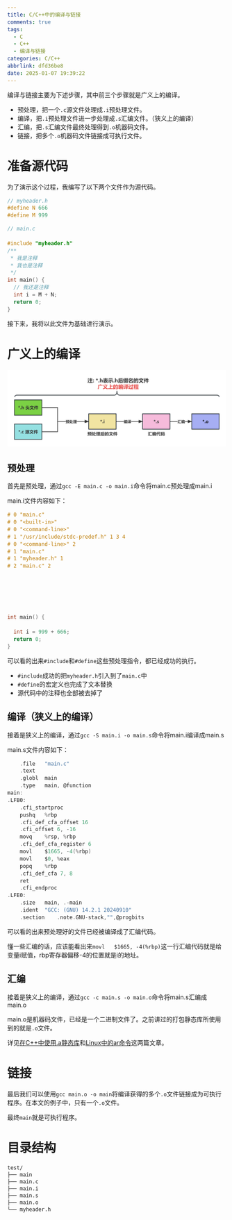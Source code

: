 ```yaml
---
title: C/C++中的编译与链接
comments: true
tags:
  - C
  - C++
  - 编译与链接
categories: C/C++
abbrlink: dfd36be8
date: 2025-01-07 19:39:22
---
```


编译与链接主要为下述步骤，其中前三个步骤就是广义上的编译。

- 预处理，把一个```.c```源文件处理成```.i```预处理文件。
- 编译，把```.i```预处理文件进一步处理成```.s```汇编文件。（狭义上的编译）
- 汇编，把```.s```汇编文件最终处理得到```.o```机器码文件。
- 链接，把多个```.o```机器码文件链接成可执行文件。

<!--more-->


# 准备源代码

为了演示这个过程，我编写了以下两个文件作为源代码。

```h
// myheader.h
#define N 666
#define M 999
```

```c
// main.c

#include "myheader.h"
/**
 * 我是注释
 * 我也是注释
 */
int main() {
  // 我还是注释
  int i = M + N;
  return 0;
}
```

接下来，我将以此文件为基础进行演示。

# 广义上的编译

![广义上的编译过程](../assets/202501070001.png "广义上的编译过程")

## 预处理

首先是预处理，通过```gcc -E main.c -o main.i```命令将main.c预处理成main.i

main.i文件内容如下：

```c
# 0 "main.c"
# 0 "<built-in>"
# 0 "<command-line>"
# 1 "/usr/include/stdc-predef.h" 1 3 4
# 0 "<command-line>" 2
# 1 "main.c"
# 1 "myheader.h" 1
# 2 "main.c" 2






int main() {

  int i = 999 + 666;
  return 0;
}
```

可以看的出来```#include```和```#define```这些预处理指令，都已经成功的执行。

- ```#include```成功的把```myheader.h```引入到了```main.c```中
- ```#define```的宏定义也完成了文本替换
- 源代码中的注释也全部被去掉了


## 编译（狭义上的编译）


接着是狭义上的编译，通过```gcc -S main.i -o main.s```命令将main.i编译成main.s

main.s文件内容如下：

```c
	.file	"main.c"
	.text
	.globl	main
	.type	main, @function
main:
.LFB0:
	.cfi_startproc
	pushq	%rbp
	.cfi_def_cfa_offset 16
	.cfi_offset 6, -16
	movq	%rsp, %rbp
	.cfi_def_cfa_register 6
	movl	$1665, -4(%rbp)
	movl	$0, %eax
	popq	%rbp
	.cfi_def_cfa 7, 8
	ret
	.cfi_endproc
.LFE0:
	.size	main, .-main
	.ident	"GCC: (GNU) 14.2.1 20240910"
	.section	.note.GNU-stack,"",@progbits
```

可以看的出来预处理好的文件已经被编译成了汇编代码。

懂一些汇编的话，应该能看出来```movl	$1665, -4(%rbp)```这一行汇编代码就是给变量i赋值，rbp寄存器偏移-4的位置就是i的地址。


## 汇编

接着是狭义上的编译，通过```gcc -c main.s -o main.o```命令将main.s汇编成main.o

main.o是机器码文件，已经是一个二进制文件了。之前讲过的打包静态库所使用到的就是```.o```文件。

详见[在C++中使用.a静态库](../a8135667/)和[Linux中的ar命令](../8c6254fb/)这两篇文章。


# 链接

最后我们可以使用```gcc main.o -o main```将编译获得的多个```.o```文件链接成为可执行程序。在本文的例子中，只有一个```.o```文件。

最终```main```就是可执行程序。



# 目录结构

```
test/
├── main
├── main.c
├── main.i
├── main.s
├── main.o
└── myheader.h
```

